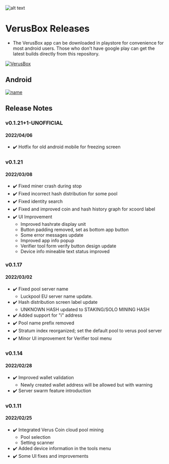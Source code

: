 
![alt text](https://play-lh.googleusercontent.com/AhTPun8WB1zckCZZs5UWcJl28LnYelQF-oTBxd0g8gqdmuMVAmnO_3ahb9c8J3v95A=s180-rw)

# VerusBox Releases
- The VerusBox app can be downloaded in playstore for convenience for most android users. Those who don't have google play can get the latest builds directly from this repository. 

[![VerusBox](https://play-lh.googleusercontent.com/aPq7Bu_qqcxnrM6niSAt1E8Ar3yRS6wdszZ04_A0iBbBDNW9Jwt-p_8pcKDiv3c-D0Nk=w720-h310-rw)](https://youtu.be/WYy5E6JMykY)

## Android
[![name](https://www.gstatic.com/android/market_images/web/play_prism_hlock_2x.png)](https://play.google.com/store/apps/details?id=com.pangzlab.verus_box&hl=en_US&gl=US)

## Release Notes
### v0.1.21+1-UNOFFICIAL
#### 2022/04/06
- ✔️ Hotfix for old android mobile for freezing screen
### v0.1.21
#### 2022/03/08
- ✔️ Fixed miner crash during stop
- ✔️ Fixed incorrect hash distribution for some pool
- ✔️ Fixed identity search
- ✔️ Fixed and improved coin and hash history graph for xcoord label
- ✔️ UI Improvement
    - Improved hashrate display unit
    - Button padding removed, set as bottom app button
    - Some error messages update
    - Improved app info popup
    - Verifier tool form verify button design update
    - Device info mineable text status improved
### v0.1.17
#### 2022/03/02
- ✔️ Fixed pool server name
    - Luckpool EU server name update.
- ✔️ Hash distribution screen label update
    - UNKNOWN HASH updated to STAKING/SOLO MINING HASH
- ✔️ Added support for "i" address
- ✔️ Pool name prefix removed
- ✔️ Stratum index reorganized; set the default pool to verus pool server
- ✔️ Minor UI improvement for Verifier tool menu
### v0.1.14
#### 2022/02/28
- ✔️ Improved wallet validation
    - Newly created wallet address will be allowed but with warning
- ✔️ Server swarm feature introduction

### v0.1.11
#### 2022/02/25
- ✔️ Integrated Verus Coin cloud pool mining
    - Pool selection
    - Setting scanner
- ✔️ Added device information in the tools menu
- ✔️ Some UI fixes and improvements